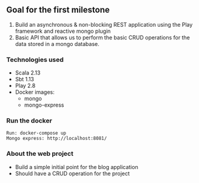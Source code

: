 ## Goal for the first milestone

1. Build an asynchronous & non-blocking REST application using the Play framework and reactive mongo plugin
2. Basic API that allows us to perform the basic CRUD operations for the data stored in a mongo database.

### Technologies used

- Scala 2.13
- Sbt 1.13
- Play 2.8
- Docker images:
  - mongo
  - mongo-express
    
### Run the docker 
```
Run: docker-compose up
Mongo express: http://localhost:8081/
```

### About the web project

- Build a simple initial point for the blog application
- Should have a CRUD operation for the project
